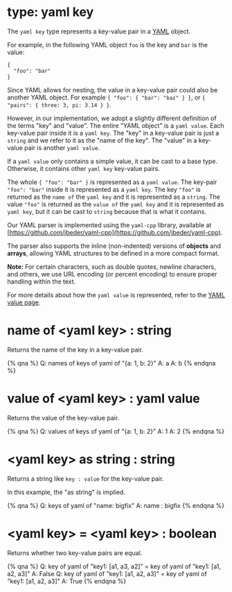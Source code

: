 # type: yaml key

The `yaml key` type represents a key-value pair in a [YAML](https://en.wikipedia.org/wiki/YAML) object.

For example, in the following YAML object `foo` is the key and `bar` is the value:
```
{
  "foo": "bar"
}
```

Since YAML allows for nesting, the value in a key-value pair could also be another YAML object.
For example `{ "foo": { "bar": "baz" } }`, or `{ "pairs": { three: 3, pi: 3.14 } }`.

However, in our implementation, we adopt a slightly different definition of the terms "key" and "value".
The entire "YAML object" is a `yaml value`.
Each key-value pair inside it is a `yaml key`.
The "key" in a key-value pair is just a `string` and we refer to it as the "name of the key".
The "value" in a key-value pair is another `yaml value`.

If a `yaml value` only contains a simple value, it can be cast to a base type.
Otherwise, it contains other `yaml key` key-value pairs.

The whole `{ "foo": "bar" }` is represented as a `yaml value`.
The key-pair `"foo": "bar"` inside it is represented as a `yaml key`.
The key `"foo"` is returned as the `name of` the `yaml key` and it is represented as a `string`.
The value `"foo"` is returned as the `value of` the `yaml key` and it is represented as `yaml key`, but it can be cast to `string` because that is what it contains.

Our YAML parser is implemented using the `yaml-cpp` library, available at [https://github.com/jbeder/yaml-cpp](https://github.com/jbeder/yaml-cpp).

The parser also supports the inline (non-indented) versions of **objects** and **arrays**, allowing YAML structures to be defined in a more compact format.

**Note:** For certain characters, such as double quotes, newline characters, and others, we use URL encoding (or percent encoding) to ensure proper handling within the text.

For more details about how the `yaml value` is represented, refer to the [YAML value page](https://developer.bigfix.com/relevance/reference/yaml-value.html).

# name of &lt;yaml key&gt; : string

Returns the name of the key in a key-value pair.

{% qna %}
Q: names of keys of yaml of "{a: 1, b: 2}"
A: a
A: b
{% endqna %}

# value of &lt;yaml key&gt; : yaml value

Returns the value of the key-value pair.

{% qna %}
Q: values of keys of yaml of "{a: 1, b: 2}"
A: 1
A: 2
{% endqna %}

# &lt;yaml key&gt; as string : string

Returns a string like `key : value` for the key-value pair.

In this example, the "as string" is implied.

{% qna %}
Q: keys of yaml of "name: bigfix"
A: name : bigfix
{% endqna %}

# &lt;yaml key&gt; = &lt;yaml key&gt; : boolean

Returns whether two key-value pairs are equal.

{% qna %}
Q: key of yaml of "key1: [a1, a3, a2]" = key of yaml of "key1: [a1, a2, a3]"
A: False
Q: key of yaml of "key1: [a1, a2, a3]" = key of yaml of "key1: [a1, a2, a3]"
A: True
{% endqna %}
